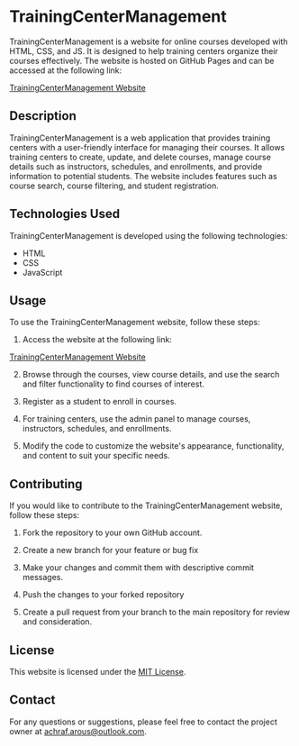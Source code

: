 # TrainingCenterManagement

TrainingCenterManagement is a website for online courses developed with HTML, CSS, and JS. It is designed to help training centers organize their courses effectively. The website is hosted on GitHub Pages and can be accessed at the following link:

[TrainingCenterManagement Website](https://larousse2001.github.io/TrainingCenterManagement/)

## Description

TrainingCenterManagement is a web application that provides training centers with a user-friendly interface for managing their courses. It allows training centers to create, update, and delete courses, manage course details such as instructors, schedules, and enrollments, and provide information to potential students. The website includes features such as course search, course filtering, and student registration.

## Technologies Used

TrainingCenterManagement is developed using the following technologies:

- HTML
- CSS
- JavaScript

## Usage

To use the TrainingCenterManagement website, follow these steps:

1. Access the website at the following link:

[TrainingCenterManagement Website](https://larousse2001.github.io/TrainingCenterManagement/)

2. Browse through the courses, view course details, and use the search and filter functionality to find courses of interest.

3. Register as a student to enroll in courses.

4. For training centers, use the admin panel to manage courses, instructors, schedules, and enrollments.

5. Modify the code to customize the website's appearance, functionality, and content to suit your specific needs.

## Contributing

If you would like to contribute to the TrainingCenterManagement website, follow these steps:

1. Fork the repository to your own GitHub account.

2. Create a new branch for your feature or bug fix

3. Make your changes and commit them with descriptive commit messages.

4. Push the changes to your forked repository

5. Create a pull request from your branch to the main repository for review and consideration.

## License

This website is licensed under the [MIT License](LICENSE).

## Contact

For any questions or suggestions, please feel free to contact the project owner at [achraf.arous@outlook.com](mailto:achraf.arous@outlook.com).



